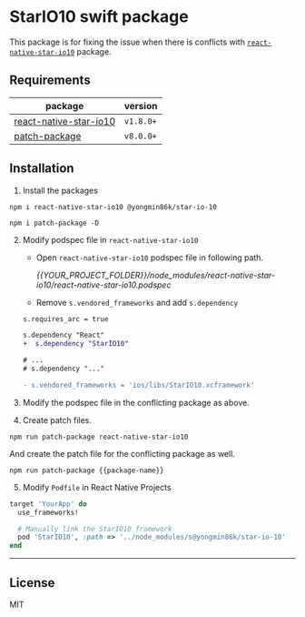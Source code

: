 # StarIO10 swift package

This package is for fixing the issue when there is conflicts with [`react-native-star-io10`](https://github.com/star-micronics/react-native-star-io10) package.

## Requirements

| package                                                                            | version   |
| ---------------------------------------------------------------------------------- | --------- |
| [react-native-star-io10](https://github.com/star-micronics/react-native-star-io10) | `v1.8.0+` |
| [patch-package](https://github.com/ds300/patch-package)                            | `v8.0.0+` |

## Installation

1. Install the packages

```shell
npm i react-native-star-io10 @yongmin86k/star-io-10
```

```shell
npm i patch-package -D
```

2. Modify podspec file in `react-native-star-io10`

   - Open `react-native-star-io10` podspec file in following path.

     _{{YOUR_PROJECT_FOLDER}}/node_modules/react-native-star-io10/react-native-star-io10.podspec_

   - Remove `s.vendored_frameworks` and add `s.dependency`

   ```diff
   s.requires_arc = true

   s.dependency "React"
   +  s.dependency "StarIO10"

   # ...
   # s.dependency "..."

   - s.vendored_frameworks = 'ios/libs/StarIO10.xcframework'
   ```

3. Modify the podspec file in the conflicting package as above.

4. Create patch files.

```shell
npm run patch-package react-native-star-io10
```

And create the patch file for the conflicting package as well.

```shell
npm run patch-package {{package-name}}
```

5. Modify `Podfile` in React Native Projects

```ruby
target 'YourApp' do
  use_frameworks!

  # Manually link the StarIO10 framework
  pod 'StarIO10', :path => '../node_modules/s@yongmin86k/star-io-10'
end

```

---

## License

MIT
